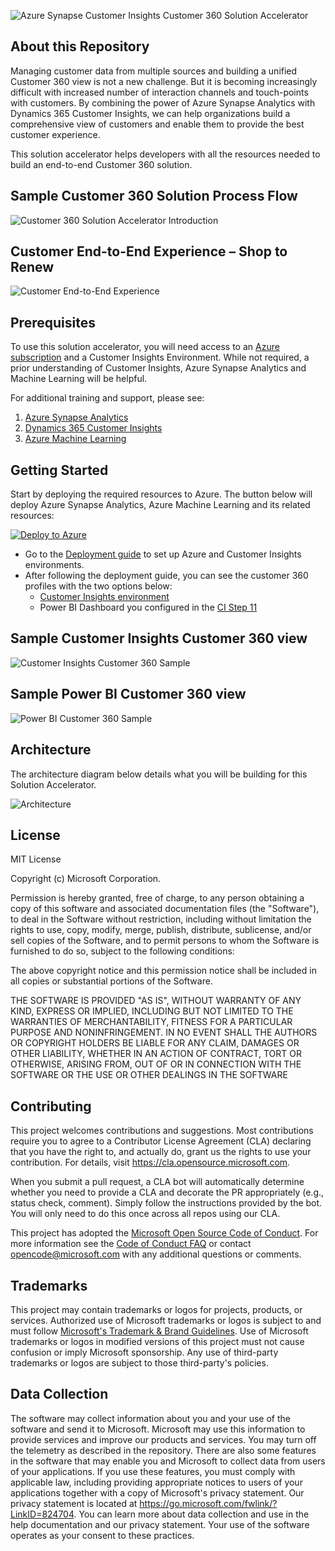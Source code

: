 ![Azure Synapse Customer Insights Customer 360 Solution Accelerator](./Deployment/img/Customer360SATitle.PNG)

## About this Repository 

Managing customer data from multiple sources and building a unified Customer 360 view is not a new challenge. But it is becoming increasingly difficult with increased number of interaction channels and touch-points with customers. By combining the power of Azure Synapse Analytics with Dynamics 365 Customer Insights, we can help organizations build a comprehensive view of customers and enable them to provide the best customer experience.

This solution accelerator helps developers with all the resources needed to build an end-to-end Customer 360 solution.


## Sample Customer 360 Solution Process Flow
![Customer 360 Solution Accelerator Introduction](./Deployment/img/SAIntroduction.PNG)

## Customer End-to-End Experience – Shop to Renew
![Customer End-to-End Experience](./Deployment/img/Customer360_Customer_Journey.png)

## Prerequisites
To use this solution accelerator, you will need access to an [Azure subscription](https://azure.microsoft.com/free/) and a Customer Insights Environment. While not required, a prior understanding of Customer Insights, Azure Synapse Analytics and Machine Learning will be helpful.

For additional training and support, please see:

1. [Azure Synapse Analytics](https://azure.microsoft.com/en-us/services/synapse-analytics/) 
2. [Dynamics 365 Customer Insights](https://dynamics.microsoft.com/en-us/ai/customer-insights/) 
3. [Azure Machine Learning](https://azure.microsoft.com/en-us/services/machine-learning/) 

## Getting Started
Start by deploying the required resources to Azure. The button below will deploy Azure Synapse Analytics, Azure Machine Learning and its related resources:

[![Deploy to Azure](https://aka.ms/deploytoazurebutton)](https://portal.azure.com/#create/Microsoft.Template/uri/https%3A%2F%2Fraw.githubusercontent.com%2Fmicrosoft%2FAzure-Synapse-Customer-Insights-Customer360-Solution-Accelerator%2Fmain%2FDeployment%2Fdeploy.json)

* Go to the [Deployment guide](./Deployment/AzureSetup.md) to set up Azure and Customer Insights environments. 
* After following the deployment guide, you can see the customer 360 profiles with the two options below: 
    * [Customer Insights environment](https://home.ci.ai.dynamics.com/) 
    * Power BI Dashboard you configured in the [CI Step 11](https://github.com/microsoft/Azure-Synapse-Customer-Insights-Customer360-Solution-Accelerator/blob/main/Deployment/CustomerInsightsSetup.md#step-11-power-bi-set-up)

## Sample Customer Insights Customer 360 view

![Customer Insights Customer 360 Sample ](./Deployment/img/CI_CustomerProfile_Sample.png)

## Sample Power BI Customer 360 view

![Power BI Customer 360 Sample ](./Deployment/img/PBI_CustomerProfile_Sample.png)

## Architecture
The architecture diagram below details what you will be building for this Solution Accelerator.

![Architecture](./Deployment/img/SAArchitecture.PNG)


## License
MIT License

Copyright (c) Microsoft Corporation.

Permission is hereby granted, free of charge, to any person obtaining a copy
of this software and associated documentation files (the "Software"), to deal
in the Software without restriction, including without limitation the rights
to use, copy, modify, merge, publish, distribute, sublicense, and/or sell
copies of the Software, and to permit persons to whom the Software is
furnished to do so, subject to the following conditions:

The above copyright notice and this permission notice shall be included in all
copies or substantial portions of the Software.

THE SOFTWARE IS PROVIDED "AS IS", WITHOUT WARRANTY OF ANY KIND, EXPRESS OR
IMPLIED, INCLUDING BUT NOT LIMITED TO THE WARRANTIES OF MERCHANTABILITY,
FITNESS FOR A PARTICULAR PURPOSE AND NONINFRINGEMENT. IN NO EVENT SHALL THE
AUTHORS OR COPYRIGHT HOLDERS BE LIABLE FOR ANY CLAIM, DAMAGES OR OTHER
LIABILITY, WHETHER IN AN ACTION OF CONTRACT, TORT OR OTHERWISE, ARISING FROM,
OUT OF OR IN CONNECTION WITH THE SOFTWARE OR THE USE OR OTHER DEALINGS IN THE
SOFTWARE

## Contributing
This project welcomes contributions and suggestions.  Most contributions require you to agree to a Contributor License Agreement (CLA) declaring that you have the right to, and actually do, grant us the rights to use your contribution. For details, visit https://cla.opensource.microsoft.com.

When you submit a pull request, a CLA bot will automatically determine whether you need to provide a CLA and decorate the PR appropriately (e.g., status check, comment). Simply follow the instructions provided by the bot. You will only need to do this once across all repos using our CLA.

This project has adopted the [Microsoft Open Source Code of Conduct](https://opensource.microsoft.com/codeofconduct/). For more information see the [Code of Conduct FAQ](https://opensource.microsoft.com/codeofconduct/faq/) or contact [opencode@microsoft.com](mailto:opencode@microsoft.com) with any additional questions or comments.

## Trademarks
This project may contain trademarks or logos for projects, products, or services. Authorized use of Microsoft trademarks or logos is subject to and must follow [Microsoft's Trademark & Brand Guidelines](https://www.microsoft.com/en-us/legal/intellectualproperty/trademarks/usage/general). Use of Microsoft trademarks or logos in modified versions of this project must not cause confusion or imply Microsoft sponsorship. Any use of third-party trademarks or logos are subject to those third-party's policies.

## Data Collection
The software may collect information about you and your use of the software and send it to Microsoft. Microsoft may use this information to provide services and improve our products and services. You may turn off the telemetry as described in the repository. There are also some features in the software that may enable you and Microsoft to collect data from users of your applications. If you use these features, you must comply with applicable law, including providing appropriate notices to users of your applications together with a copy of Microsoft's privacy statement. Our privacy statement is located at https://go.microsoft.com/fwlink/?LinkID=824704. You can learn more about data collection and use in the help documentation and our privacy statement. Your use of the software operates as your consent to these practices.

